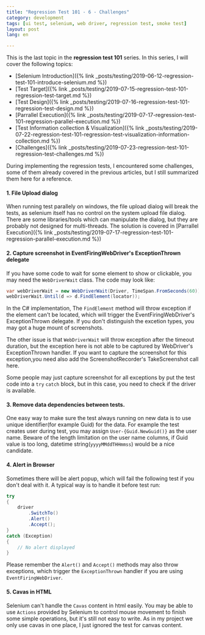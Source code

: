 ```yaml
---
title: "Regression Test 101 - 6 - Challenges"  
category: development  
tags: [ui test, selenium, web driver, regression test, smoke test]  
layout: post  
lang: en  

---
```


This is the last topic in the **regression test 101** series. In this series, I will cover the following topics:

* [Selenium Introduction]({% link _posts/testing/2019-06-12-regression-test-101-introduce-selenium.md %})
* [Test Target]({% link _posts/testing/2019-07-15-regression-test-101-regression-test-target.md %})
* [Test Design]({% link _posts/testing/2019-07-16-regression-test-101-regression-test-design.md %})
* [Parrallel Execution]({% link _posts/testing/2019-07-17-regression-test-101-regression-parallel-execution.md %})
* [Test Information collection & Visualization]({% link _posts/testing/2019-07-22-regression-test-101-regression-test-visualization-information-collection.md %})
* [Challenges]({% link _posts/testing/2019-07-23-regression-test-101-regression-test-challenges.md %})

During implementing the regression tests, I encountered some challenges, some of them already covered in the previous articles, but I still summarized them here for a reference.

#### 1. File Upload dialog

When running test parallely on windows, the file upload dialog will break the tests, as selenium itself has no control on the system upload file dialog. There are some libraries/tools which can manipulate the dialog, but they are probably not designed for multi-threads. The solution is covered in [Parrallel Execution]({% link _posts/testing/2019-07-17-regression-test-101-regression-parallel-execution.md %})


#### 2. Capture screenshot in EventFiringWebDriver's ExceptionThrown delegate

If you have some code to wait for some element to show or clickable, you may need the `WebDriverWait` class. The code may look like:

```csharp
var webDriverWait = new WebDriverWait(Driver, TimeSpan.FromSeconds(60))
webDriverWait.Until(d => d.FindElement(locator));
```

In the C# implementation, The  `FindElement` method will throw exception if the element can't be located, which will trigger the EventFiringWebDriver's ExceptionThrown delegate. If you don't distinguish the excetion types, you may got a huge mount of screenshots.

The other issue is that `WebDriverWait` will throw exception after the timeout duration, but the exception here is not able to be captured by WebDriver's ExceptionThrown handler. If you want to capture the screenshot for this exception,you need also add the ScreenshotRecorder's TakeScreenshot call here.

Some people may just capture screenshot for all exceptions by put the test code into a `try` `catch` block, but in this case, you need to check if the driver is available.


#### 3. Remove data dependencies between tests.

One easy way to make sure the test always running on new data is to use unique identifier(for example Guid) for the data. For example the test creates user during test, you may assign `User-{Guid.NewGuid()}` as the user name. Beware of the length limitation on the user name columns, if Guid value is too long,  datetime string(`yyyyMMddTHHmmss`) would be a nice candidate.

#### 4. Alert in Browser

Sometimes there will be alert popup, which will fail the following test if you don't deal with it. A typical way is to handle it before test run:

```csharp
try
{
    driver
        .SwitchTo()
        .Alert()
        .Accept();
}
catch (Exception)
{
    // No alert displayed
}
```

Please remember the `Alert()` and `Accept()` methods may also throw exceptions, which trigger the `ExceptionThrown` handler if you are using `EventFiringWebDriver`.


#### 5. Cavas in HTML

Selenium can't handle the `Cavas` content in html easily. You may be able to use `Actions` provided by Selenium to control mouse movement to finish some simple operations, but it's still not easy to write. As in my project we only use cavas in one place, I just ignored the test for canvas content.
